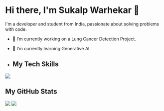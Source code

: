# Hi there, I'm Sukalp Warhekar 👋

I'm a developer and student from India, passionate about solving problems with code.

- 🔭 I’m currently working on a Lung Cancer Detection Project.
- 🌱 I’m currently learning Generative AI

- ## My Tech Skills

<p>
  <img src="https://skillicons.dev/icons?i=python,cpp,c,js,html,css" />
</p>

## My GitHub Stats

<p>
  <img src="https://github-readme-stats.vercel.app/api?username=hubsukalp&show_icons=true&theme=radical" />
  
  <img src="https://github-readme-stats.vercel.app/api/top-langs/?username=hubsukalp&layout=compact&theme=radical" />
</p>
